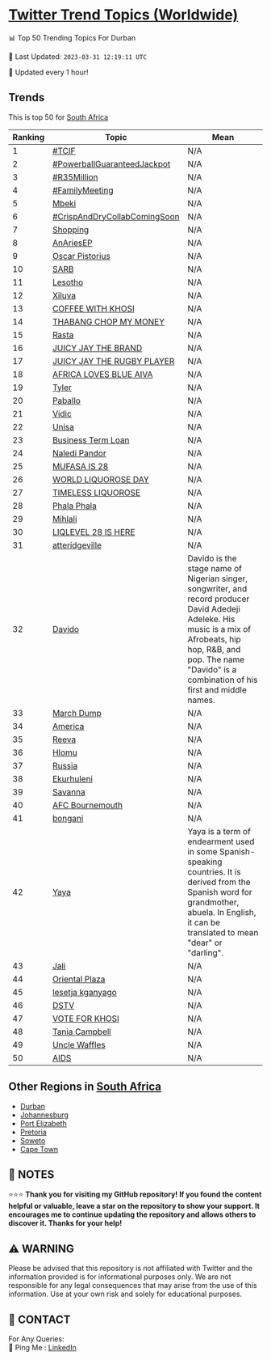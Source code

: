 [Twitter Trend Topics (Worldwide)](https://github.com/ErcinDedeoglu/Twitter-Trend-Topics)
==========


📊 Top 50 Trending Topics For Durban

📆 Last Updated: `2023-03-31 12:19:11 UTC`

🔧 Updated every 1 hour!


## Trends

This is top 50 for [South Africa](</South Africa>)

| Ranking | Topic | Mean |
| ------- | ------------ | ------------ |
| 1 | [#TCIF](http://twitter.com/search?q=%23TCIF) | N/A |
| 2 | [#PowerballGuaranteedJackpot](http://twitter.com/search?q=%23PowerballGuaranteedJackpot) | N/A |
| 3 | [#R35Million](http://twitter.com/search?q=%23R35Million) | N/A |
| 4 | [#FamilyMeeting](http://twitter.com/search?q=%23FamilyMeeting) | N/A |
| 5 | [Mbeki](http://twitter.com/search?q=Mbeki) | N/A |
| 6 | [#CrispAndDryCollabComingSoon](http://twitter.com/search?q=%23CrispAndDryCollabComingSoon) | N/A |
| 7 | [Shopping](http://twitter.com/search?q=Shopping) | N/A |
| 8 | [AnAriesEP](http://twitter.com/search?q=AnAriesEP) | N/A |
| 9 | [Oscar Pistorius](http://twitter.com/search?q=Oscar+Pistorius) | N/A |
| 10 | [SARB](http://twitter.com/search?q=SARB) | N/A |
| 11 | [Lesotho](http://twitter.com/search?q=Lesotho) | N/A |
| 12 | [Xiluva](http://twitter.com/search?q=Xiluva) | N/A |
| 13 | [COFFEE WITH KHOSI](http://twitter.com/search?q=COFFEE+WITH+KHOSI) | N/A |
| 14 | [THABANG CHOP MY MONEY](http://twitter.com/search?q=THABANG+CHOP+MY+MONEY) | N/A |
| 15 | [Rasta](http://twitter.com/search?q=Rasta) | N/A |
| 16 | [JUICY JAY THE BRAND](http://twitter.com/search?q=JUICY+JAY+THE+BRAND) | N/A |
| 17 | [JUICY JAY THE RUGBY PLAYER](http://twitter.com/search?q=JUICY+JAY+THE+RUGBY+PLAYER) | N/A |
| 18 | [AFRICA LOVES BLUE AIVA](http://twitter.com/search?q=AFRICA+LOVES+BLUE+AIVA) | N/A |
| 19 | [Tyler](http://twitter.com/search?q=Tyler) | N/A |
| 20 | [Paballo](http://twitter.com/search?q=Paballo) | N/A |
| 21 | [Vidic](http://twitter.com/search?q=Vidic) | N/A |
| 22 | [Unisa](http://twitter.com/search?q=Unisa) | N/A |
| 23 | [Business Term Loan](http://twitter.com/search?q=Business+Term+Loan) | N/A |
| 24 | [Naledi Pandor](http://twitter.com/search?q=Naledi+Pandor) | N/A |
| 25 | [MUFASA IS 28](http://twitter.com/search?q=MUFASA+IS+28) | N/A |
| 26 | [WORLD LIQUOROSE DAY](http://twitter.com/search?q=WORLD+LIQUOROSE+DAY) | N/A |
| 27 | [TIMELESS LIQUOROSE](http://twitter.com/search?q=TIMELESS+LIQUOROSE) | N/A |
| 28 | [Phala Phala](http://twitter.com/search?q=Phala+Phala) | N/A |
| 29 | [Mihlali](http://twitter.com/search?q=Mihlali) | N/A |
| 30 | [LIQLEVEL 28 IS HERE](http://twitter.com/search?q=LIQLEVEL+28+IS+HERE) | N/A |
| 31 | [atteridgeville](http://twitter.com/search?q=atteridgeville) | N/A |
| 32 | [Davido](http://twitter.com/search?q=Davido) | Davido is the stage name of Nigerian singer, songwriter, and record producer David Adedeji Adeleke. His music is a mix of Afrobeats, hip hop, R&B, and pop. The name "Davido" is a combination of his first and middle names. |
| 33 | [March Dump](http://twitter.com/search?q=March+Dump) | N/A |
| 34 | [America](http://twitter.com/search?q=America) | N/A |
| 35 | [Reeva](http://twitter.com/search?q=Reeva) | N/A |
| 36 | [Hlomu](http://twitter.com/search?q=Hlomu) | N/A |
| 37 | [Russia](http://twitter.com/search?q=Russia) | N/A |
| 38 | [Ekurhuleni](http://twitter.com/search?q=Ekurhuleni) | N/A |
| 39 | [Savanna](http://twitter.com/search?q=Savanna) | N/A |
| 40 | [AFC Bournemouth](http://twitter.com/search?q=AFC+Bournemouth) | N/A |
| 41 | [bongani](http://twitter.com/search?q=bongani) | N/A |
| 42 | [Yaya](http://twitter.com/search?q=Yaya) | Yaya is a term of endearment used in some Spanish-speaking countries. It is derived from the Spanish word for grandmother, abuela. In English, it can be translated to mean "dear" or "darling". |
| 43 | [Jali](http://twitter.com/search?q=Jali) | N/A |
| 44 | [Oriental Plaza](http://twitter.com/search?q=Oriental+Plaza) | N/A |
| 45 | [lesetja kganyago](http://twitter.com/search?q=lesetja+kganyago) | N/A |
| 46 | [DSTV](http://twitter.com/search?q=DSTV) | N/A |
| 47 | [VOTE FOR KHOSI](http://twitter.com/search?q=VOTE+FOR+KHOSI) | N/A |
| 48 | [Tania Campbell](http://twitter.com/search?q=Tania+Campbell) | N/A |
| 49 | [Uncle Waffles](http://twitter.com/search?q=Uncle+Waffles) | N/A |
| 50 | [AIDS](http://twitter.com/search?q=AIDS) | N/A |



## Other Regions in [South Africa](</South Africa>)

* [Durban](</South Africa/Durban.md>)
* [Johannesburg](</South Africa/Johannesburg.md>)
* [Port Elizabeth](</South Africa/Port Elizabeth.md>)
* [Pretoria](</South Africa/Pretoria.md>)
* [Soweto](</South Africa/Soweto.md>)
* [Cape Town](</South Africa/Cape Town.md>)



## 📝 NOTES

⭐⭐⭐ **Thank you for visiting my GitHub repository! If you found the content helpful or valuable, leave a star on the repository to show your support. It encourages me to continue updating the repository and allows others to discover it. Thanks for your help!**


## ⚠️ WARNING

Please be advised that this repository is not affiliated with Twitter and the information provided is for informational purposes only. We are not responsible for any legal consequences that may arise from the use of this information. Use at your own risk and solely for educational purposes.


## 📨 CONTACT

 For Any Queries:  
            🏓 Ping Me : [LinkedIn](https://www.linkedin.com/in/ercindedeoglu/)
